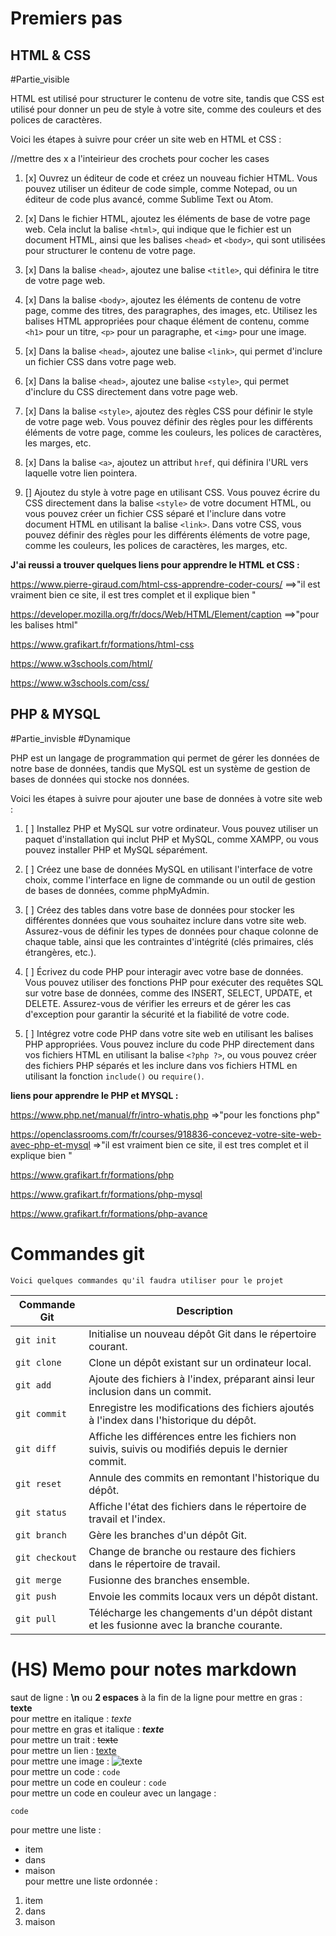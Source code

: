 
# Premiers pas

## HTML & CSS

#Partie_visible

HTML est utilisé pour structurer le contenu de votre site, tandis que CSS est utilisé pour donner un peu de style à votre site, comme des couleurs et des polices de caractères.

Voici les étapes à suivre pour créer un site web en HTML et CSS :

//mettre des x a l'inteirieur des crochets pour cocher les cases

1. [x]  Ouvrez un éditeur de code et créez un nouveau fichier HTML. Vous pouvez utiliser un éditeur de code simple, comme Notepad, ou un éditeur de code plus avancé, comme Sublime Text ou Atom. 
2. [x] Dans le fichier HTML, ajoutez les éléments de base de votre page web. Cela inclut la balise `<html>`, qui indique que le fichier est un document HTML, ainsi que les balises `<head>` et `<body>`, qui sont utilisées pour structurer le contenu de votre page.
3. [x] Dans la balise `<head>`, ajoutez une balise `<title>`, qui définira le titre de votre page web. 
4. [x] Dans la balise `<body>`, ajoutez les éléments de contenu de votre page, comme des titres, des paragraphes, des images, etc. Utilisez les balises HTML appropriées pour chaque élément de contenu, comme `<h1>` pour un titre, `<p>` pour un paragraphe, et `<img>` pour une image.
   
5. [x] Dans la balise `<head>`, ajoutez une balise `<link>`, qui permet d'inclure un fichier CSS dans votre page web.

6.  [x] Dans la balise `<head>`, ajoutez une balise `<style>`, qui permet d'inclure du CSS directement dans votre page web.
7.  [x] Dans la balise `<style>`, ajoutez des règles CSS pour définir le style de votre page web. Vous pouvez définir des règles pour les différents éléments de votre page, comme les couleurs, les polices de caractères, les marges, etc.  
8.  [x] Dans la balise `<a>`, ajoutez un attribut `href`, qui définira l'URL vers laquelle votre lien pointera.  
9.  []  Ajoutez du style à votre page en utilisant CSS. Vous pouvez écrire du CSS directement dans la balise `<style>` de votre document HTML, ou vous pouvez créer un fichier CSS séparé et l'inclure dans votre document HTML en utilisant la balise `<link>`. Dans votre CSS, vous pouvez définir des règles pour les différents éléments de votre page, comme les couleurs, les polices de caractères, les marges, etc.  
    
**J'ai reussi a trouver quelques liens pour apprendre le HTML et CSS :** 

https://www.pierre-giraud.com/html-css-apprendre-coder-cours/  ==>"il est vraiment bien ce site, il est tres complet et il explique bien "

https://developer.mozilla.org/fr/docs/Web/HTML/Element/caption ==>"pour les balises html"

https://www.grafikart.fr/formations/html-css

https://www.w3schools.com/html/

https://www.w3schools.com/css/


## PHP & MYSQL

#Partie_invisble #Dynamique

PHP est un langage de programmation qui permet de gérer les données de notre base de données, tandis que MySQL est un système de gestion de bases de données qui stocke nos données.

Voici les étapes à suivre pour ajouter une base de données à votre site web :

1. [ ]  Installez PHP et MySQL sur votre ordinateur. Vous pouvez utiliser un paquet d'installation qui inclut PHP et MySQL, comme XAMPP, ou vous pouvez installer PHP et MySQL séparément.

2. [ ] Créez une base de données MySQL en utilisant l'interface de votre choix, comme l'interface en ligne de commande ou un outil de gestion de bases de données, comme phpMyAdmin.

3. [ ] Créez des tables dans votre base de données pour stocker les différentes données que vous souhaitez inclure dans votre site web. Assurez-vous de définir les types de données pour chaque colonne de chaque table, ainsi que les contraintes d'intégrité (clés primaires, clés étrangères, etc.).  
4. [ ] Écrivez du code PHP pour interagir avec votre base de données. Vous pouvez utiliser des fonctions PHP pour exécuter des requêtes SQL sur votre base de données, comme des INSERT, SELECT, UPDATE, et DELETE. Assurez-vous de vérifier les erreurs et de gérer les cas d'exception pour garantir la sécurité et la fiabilité de votre code.  
5. [ ]  Intégrez votre code PHP dans votre site web en utilisant les balises PHP appropriées. Vous pouvez inclure du code PHP directement dans vos fichiers HTML en utilisant la balise `<?php ?>`, ou vous pouvez créer des fichiers PHP séparés et les inclure dans vos fichiers HTML en utilisant la fonction `include()` ou `require()`.  

**liens pour apprendre le PHP et MYSQL :**

https://www.php.net/manual/fr/intro-whatis.php =>"pour les fonctions php"

https://openclassrooms.com/fr/courses/918836-concevez-votre-site-web-avec-php-et-mysql =>"il est vraiment bien ce site, il est tres complet et il explique bien "

https://www.grafikart.fr/formations/php

https://www.grafikart.fr/formations/php-mysql

https://www.grafikart.fr/formations/php-avance





# Commandes git
	Voici quelques commandes qu'il faudra utiliser pour le projet 


| Commande Git | Description |
|--------------|-------------|
| `git init` | Initialise un nouveau dépôt Git dans le répertoire courant. |
| `git clone` | Clone un dépôt existant sur un ordinateur local. |
| `git add` | Ajoute des fichiers à l'index, préparant ainsi leur inclusion dans un commit. |
| `git commit` | Enregistre les modifications des fichiers ajoutés à l'index dans l'historique du dépôt. |
| `git diff` | Affiche les différences entre les fichiers non suivis, suivis ou modifiés depuis le dernier commit. |
| `git reset` | Annule des commits en remontant l'historique du dépôt. |
| `git status` | Affiche l'état des fichiers dans le répertoire de travail et l'index. |
| `git branch` | Gère les branches d'un dépôt Git. |
| `git checkout` | Change de branche ou restaure des fichiers dans le répertoire de travail. |
| `git merge` | Fusionne des branches ensemble. |
| `git push` | Envoie les commits locaux vers un dépôt distant. |
| `git pull` | Télécharge les changements d'un dépôt distant et les fusionne avec la branche courante. |






# (HS) Memo pour notes markdown  

saut de ligne : **\n**  ou **2 espaces** à la fin de la ligne
pour mettre en gras : **texte**  
pour mettre en italique : *texte*  
pour mettre en gras et italique : ***texte***  
pour mettre un trait : ~~texte~~  
pour mettre un lien : [texte](lien)  
pour mettre une image : ![texte](lien)  
pour mettre un code : `code`  
pour mettre un code en couleur : ```code```  
pour mettre un code en couleur avec un langage :  
```langage
code
```
pour mettre une liste :
- item
- dans
- maison    
pour mettre une liste ordonnée :  
1. item
2. dans
3. maison


